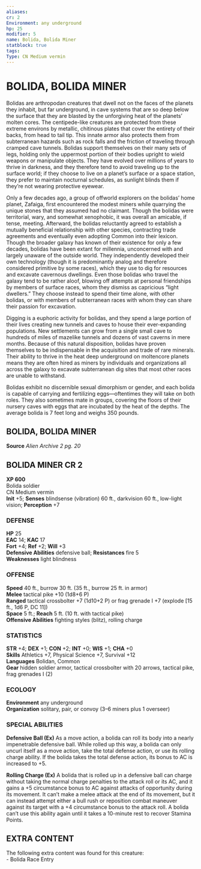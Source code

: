 ```yaml
---
aliases: 
cr: 2
Environment: any underground  
hp: 25
modifier: 5
name: Bolida, Bolida Miner
statblock: true
tags: 
Type: CN Medium vermin  
---
```

# BOLIDA, BOLIDA MINER
Bolidas are arthropodan creatures that dwell not on the faces of the planets they inhabit, but far underground, in cave systems that are so deep below the surface that they are blasted by the unforgiving heat of the planets’ molten cores. The centipede-like creatures are protected from these extreme environs by metallic, chitinous plates that cover the entirety of their backs, from head to tail tip. This innate armor also protects them from subterranean hazards such as rock falls and the friction of traveling through cramped cave tunnels. Bolidas support themselves on their many sets of legs, holding only the uppermost portion of their bodies upright to wield weapons or manipulate objects. They have evolved over millions of years to thrive in darkness, and they therefore tend to avoid traveling up to the surface world; if they choose to live on a planet’s surface or a space station, they prefer to maintain nocturnal schedules, as sunlight blinds them if they’re not wearing protective eyewear.

Only a few decades ago, a group of offworld explorers on the bolidas’ home planet, Zafaiga, first encountered the modest miners while quarrying the unique stones that they assumed had no claimant. Though the bolidas were territorial, wary, and somewhat xenophobic, it was overall an amicable, if tense, meeting. Afterward, the bolidas reluctantly agreed to establish a mutually beneficial relationship with other species, contracting trade agreements and eventually even adopting Common into their lexicon. Though the broader galaxy has known of their existence for only a few decades, bolidas have been extant for millennia, unconcerned with and largely unaware of the outside world. They independently developed their own technology (though it is predominantly analog and therefore considered primitive by some races), which they use to dig for resources and excavate cavernous dwellings. Even those bolidas who travel the galaxy tend to be rather aloof, blowing off attempts at personal friendships by members of surface races, whom they dismiss as capricious “light dwellers.” They choose instead to spend their time alone, with other bolidas, or with members of subterranean races with whom they can share their passion for excavation.

Digging is a euphoric activity for bolidas, and they spend a large portion of their lives creating new tunnels and caves to house their ever-expanding populations. New settlements can grow from a single small cave to hundreds of miles of mazelike tunnels and dozens of vast caverns in mere months. Because of this natural disposition, bolidas have proven themselves to be indispensable in the acquisition and trade of rare minerals. Their ability to thrive in the heat deep underground on moltencore planets means they are often hired as miners by individuals and organizations all across the galaxy to excavate subterranean dig sites that most other races are unable to withstand.

Bolidas exhibit no discernible sexual dimorphism or gender, and each bolida is capable of carrying and fertilizing eggs—oftentimes they will take on both roles. They also sometimes mate in groups, covering the floors of their nursery caves with eggs that are incubated by the heat of the depths. The average bolida is 7 feet long and weighs 350 pounds.


## BOLIDA, BOLIDA MINER
**Source** _Alien Archive 2 pg. 20_

## BOLIDA MINER CR 2

**XP 600**  
Bolida soldier  
CN Medium vermin  
**Init** +5; **Senses** blindsense (vibration) 60 ft., darkvision 60 ft., low-light vision; **Perception** +7  

### DEFENSE

**HP** 25  
**EAC** 14; **KAC** 17  
**Fort** +4; **Ref** +2; **Will** +3  
**Defensive Abilities** defensive ball; **Resistances** fire 5  
**Weaknesses** light blindness

### OFFENSE

**Speed** 40 ft., burrow 30 ft. (35 ft., burrow 25 ft. in armor)  
**Melee** tactical pike +10 (1d8+6 P)  
**Ranged** tactical crossbolter +7 (1d10+2 P) or frag grenade I +7 (explode \[15 ft., 1d6 P, DC 11\])  
**Space** 5 ft.; **Reach** 5 ft. (10 ft. with tactical pike)  
**Offensive Abilities** fighting styles (blitz), rolling charge

### STATISTICS

**STR** +4; **DEX** +1; **CON** +2; **INT** +0; **WIS** +1; **CHA** +0  
**Skills** Athletics +7, Physical Science +7, Survival +12  
**Languages** Bolidan, Common  
**Gear** hidden soldier armor, tactical crossbolter with 20 arrows, tactical pike, frag grenades I (2)

### ECOLOGY

**Environment** any underground  
**Organization** solitary, pair, or convoy (3–6 miners plus 1 overseer)

### SPECIAL ABILITIES

**Defensive Ball (Ex)** As a move action, a bolida can roll its body into a nearly impenetrable defensive ball. While rolled up this way, a bolida can only uncurl itself as a move action, take the total defense action, or use its rolling charge ability. If the bolida takes the total defense action, its bonus to AC is increased to +5.

**Rolling Charge (Ex)** A bolida that is rolled up in a defensive ball can charge without taking the normal charge penalties to the attack roll or its AC, and it gains a +5 circumstance bonus to AC against attacks of opportunity during its movement. It can’t make a melee attack at the end of its movement, but it can instead attempt either a bull rush or reposition combat maneuver against its target with a +4 circumstance bonus to the attack roll. A bolida can’t use this ability again until it takes a 10-minute rest to recover Stamina Points.

## EXTRA CONTENT

The following extra content was found for this creature:  
\- Bolida Race Entry
